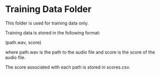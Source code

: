 # Training Data Folder

This folder is used for training data only.

Training data is stored in the following format:

(path.wav, score)

where path.wav is the path to the audio file and score is the score of the audio file.

The score associated with each path is stored in scores.csv.
